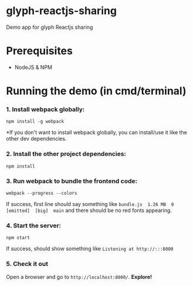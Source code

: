 # glyph-reactjs-sharing
Demo app for glyph Reactjs sharing


# Prerequisites
 + NodeJS & NPM


# Running the demo (in cmd/terminal)
### 1. Install webpack globally:
 ```
 npm install -g webpack
 ```
 *If you don't want to install webpack globally, you can install/use it like the other dev dependencies.
 
### 2. Install the other project dependencies:
 ```
 npm install
 ```

### 3. Run webpack to bundle the frontend code:
 ```
 webpack --progress --colors
 ```
 If success, first line should say something like `bundle.js  1.26 MB  0  [emitted]  [big]  main` and there should be no red fonts appearing.

### 4. Start the server:
 ```
 npm start
 ```
 If success, should show something like `Listening at http://:::8000`

### 5. Check it out
 Open a browser and go to `http://localhost:8000/`. **Explore!**
